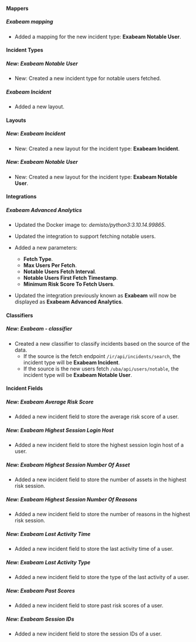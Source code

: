 #### Mappers

##### Exabeam mapping

- Added a mapping for the new incident type: **Exabeam Notable User**.


#### Incident Types

##### New: Exabeam Notable User

- New: Created a new incident type for notable users fetched.

##### Exabeam Incident

- Added a new layout.


#### Layouts

##### New: Exabeam Incident

- New: Created a new layout for the incident type: **Exabeam Incident**.

##### New: Exabeam Notable User

- New: Created a new layout for the incident type: **Exabeam Notable User**.


#### Integrations

##### Exabeam Advanced Analytics
- Updated the Docker image to: *demisto/python3:3.10.14.99865*.


- Updated the integration to support fetching notable users.
- Added a new parameters:
  - **Fetch Type**.
  - **Max Users Per Fetch**.
  - **Notable Users Fetch Interval**.
  - **Notable Users First Fetch Timestamp**.
  - **Minimum Risk Score To Fetch Users**.

- Updated the integration previously known as **Exabeam** will now be displayed as **Exabeam Advanced Analytics**.


#### Classifiers


##### New: Exabeam - classifier

- Created a new classifier to classify incidents based on the source of the data.
  - If the source is the fetch endpoint `/ir/api/incidents/search`, the incident type will be **Exabeam Incident**.
  - If the source is the new users fetch `/uba/api/users/notable`, the incident type will be **Exabeam Notable User**.

#### Incident Fields

##### New: Exabeam Average Risk Score

- Added a new incident field to store the average risk score of a user.

##### New: Exabeam Highest Session Login Host

- Added a new incident field to store the highest session login host of a user.

##### New: Exabeam Highest Session Number Of Asset

- Added a new incident field to store the number of assets in the highest risk session.

##### New: Exabeam Highest Session Number Of Reasons

- Added a new incident field to store the number of reasons in the highest risk session.

##### New: Exabeam Last Activity Time

- Added a new incident field to store the last activity time of a user.

##### New: Exabeam Last Activity Type

- Added a new incident field to store the type of the last activity of a user.

##### New: Exabeam Past Scores

- Added a new incident field to store past risk scores of a user.

##### New: Exabeam Session IDs

- Added a new incident field to store the session IDs of a user.
